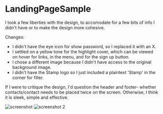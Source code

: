 # LandingPageSample

I took a few liberties with the design, to accomodate for a few bits of info I didn't have or to make the design more cohesive. 

Changes:
 - I didn't have the eye icon for show password, so I replaced it with an X. 
 - I settled on a yellow tone for the highlight cover, which can be viewed on hover for links, in the menu, and for the sign up button.
 - I chose a different image because I didn't have access to the original background image. 
 - I didn't have the Stamp logo so I just included a plaintext 'Stamp' in the corner for filler. 

If I were to critique the design, I'd question the header and footer- whether contacts/contact needs to be placed twice on the screen. Otherwise, I think it is sleek, simple and effective. 

![screenshot](https://imgur.com/ykqADPo.png)
![screenshot 2](https://i.imgur.com/3AysrkP.png)
